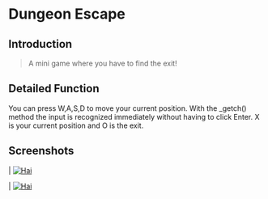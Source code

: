 # Dungeon Escape

## Introduction

> A mini game where you have to find the exit!

## Detailed Function

You can press W,A,S,D to move your current position. With the _getch() method the input is recognized immediately without having to click Enter.
X is your current position and O is the exit.

## Screenshots

| [![Hai](https://i.ibb.co/SJsjLCm/1.png)](https://gitlab.com/haidepzai/dungeon-escape-cpp)

| [![Hai](https://i.ibb.co/SPmDrf8/2.png)](https://gitlab.com/haidepzai/dungeon-escape-cpp)
